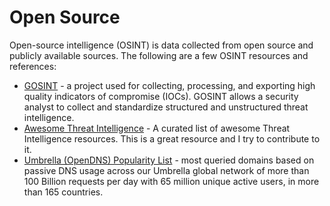 # Open Source

Open-source intelligence (OSINT) is data collected from open source and publicly available sources. The following are a few OSINT resources and references:

* [GOSINT](https://github.com/ciscocsirt/gosint) - a project used for collecting, processing, and exporting high quality indicators of compromise (IOCs). GOSINT allows a security analyst to collect and standardize structured and unstructured threat intelligence.
* [Awesome Threat Intelligence](https://github.com/santosomar/awesome-threat-intelligence) - A curated list of awesome Threat Intelligence resources. This is a great resource and I try to contribute to it.
* [Umbrella (OpenDNS) Popularity List](http://s3-us-west-1.amazonaws.com/umbrella-static/index.html) - most queried domains based on passive DNS usage across our Umbrella global network of more than 100 Billion requests per day with 65 million unique active users, in more than 165 countries.
